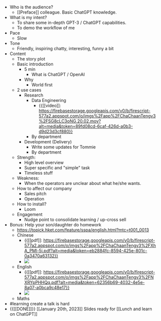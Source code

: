 - Who is the audience?
    - [[Preface]] colleague. Basic ChatGPT knowledge.
- What is my intent?
    - To share some in-depth GPT-3 / ChatGPT capabilities.
    - To demo the workflow of me
- Pace
    - Slow
- Tone
    - Friendly, inspiring chatty, interesting, funny a bit
- Content
    - The story plot
    - Basic introduction
        - 5 min
            - What is ChatGPT / OpenAI
        - Why
            - World first
    - 2 use cases
        - Research
            - Data Engineering
                - {{[[video]]: https://firebasestorage.googleapis.com/v0/b/firescript-577a2.appspot.com/o/imgs%2Fapp%2FChaChaanTengv3%2FSG8cLC3oNG.20.02.mov?alt=media&token=89fd08cd-6caf-426d-a0b3-d9d23d3cf880}}
            - By department
        - Development (Delivery)
            - Write some updates for Tommie
            - By department
    - Strength:
        - High level overview
        - Super specific and "simple" task
        - Timeless stuff
    - Weakness:
        - When the operators are unclear about what he/she wants.
    - How to affect our company
        - Sales pitch
        - Operation
    - How to install?
        - Loom
    - Engagement
        - Nudge point to consolidate learning / up-cross sell
- Bonus: Help your son/daughter do homework
    - https://topick.hket.com/feature/sspa/english.html?mtc=t001_0013
    - Chinese
        - {{[[pdf]]: https://firebasestorage.googleapis.com/v0/b/firescript-577a2.appspot.com/o/imgs%2Fapp%2FChaChaanTengv3%2FXhA_PMl-5i.pdf?alt=media&token=eb2884fc-8594-425e-801c-0a3470a63132}}
        - ![](https://firebasestorage.googleapis.com/v0/b/firescript-577a2.appspot.com/o/imgs%2Fapp%2FChaChaanTengv3%2F7ObeQ5OSof.54.51.png?alt=media&token=29424de3-4a66-4a69-b4cd-59032e845ab1)
    - English
        - {{[[pdf]]: https://firebasestorage.googleapis.com/v0/b/firescript-577a2.appspot.com/o/imgs%2Fapp%2FChaChaanTengv3%2FNXRYpPHHQq.pdf?alt=media&token=62356b69-4032-4e5e-8a07-a0bca9c48e17}}
        - ![](https://firebasestorage.googleapis.com/v0/b/firescript-577a2.appspot.com/o/imgs%2Fapp%2FChaChaanTengv3%2FvDOUiGzHiD.18.25.png?alt=media&token=9d1cf596-fcde-4143-93da-80ca9317f470)
    - Maths
- #learning create a talk is hard
- {{[[DONE]]}}  [[January 20th, 2023]] Slides ready for [[Lunch and learn on ChatGPT]]
